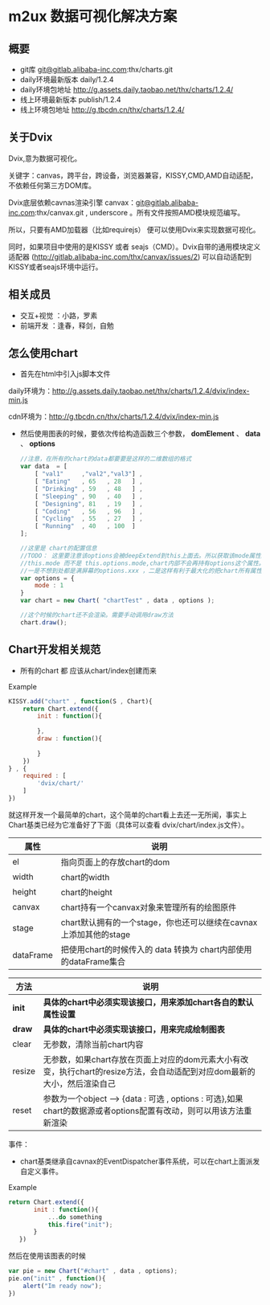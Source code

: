 # m2ux 数据可视化解决方案

## 概要
* git库 git@gitlab.alibaba-inc.com:thx/charts.git
* daily环境最新版本 daily/1.2.4
* daily环境包地址 http://g.assets.daily.taobao.net/thx/charts/1.2.4/
* 线上环境最新版本  publish/1.2.4
* 线上环境包地址 http://g.tbcdn.cn/thx/charts/1.2.4/

## 关于Dvix
Dvix,意为数据可视化。

关键字：canvas，跨平台，跨设备，浏览器兼容，KISSY,CMD,AMD自动适配，不依赖任何第三方DOM库。

Dvix底层依赖cavnas渲染引擎 canvax：git@gitlab.alibaba-inc.com:thx/canvax.git , underscore 。所有文件按照AMD模块规范编写。

所以，只要有AMD加载器（比如requirejs） 便可以使用Dvix来实现数据可视化。

同时，如果项目中使用的是KISSY 或者 seajs（CMD）。Dvix自带的通用模块定义适配器 (http://gitlab.alibaba-inc.com/thx/canvax/issues/2) 可以自动适配到KISSY或者seajs环境中运行。


## 相关成员
* 交互+视觉 ：小路，罗素
* 前端开发  ：逢春，释剑，自勉

## 怎么使用chart

* 首先在html中引入js脚本文件

daily环境为：http://g.assets.daily.taobao.net/thx/charts/1.2.4/dvix/index-min.js

cdn环境为：http://g.tbcdn.cn/thx/charts/1.2.4/dvix/index-min.js

    
* 然后使用图表的时候，要依次传给构造函数三个参数， __domElement__  、 __data__ 、 __options__

    ```js
    //注意，在所有的chart的data都要要是这样的二维数组的格式
    var data  = [
        [ "val1"     ,"val2","val3"] ,
        [ "Eating"   , 65   , 28   ] ,
        [ "Drinking" , 59   , 48   ] ,
        [ "Sleeping" , 90   , 40   ] ,
        [ "Designing", 81   , 19   ] ,
        [ "Coding"   , 56   , 96   ] ,
        [ "Cycling"  , 55   , 27   ] ,
        [ "Running"  , 40   , 100  ] 
    ];
    
    //这里是 chart的配置信息
    //TODO： 这里要注意该options会被deepExtend到this上面去。所以获取该mode属性的时候直接是
    //this.mode 而不是 this.options.mode,chart内部不会再持有options这个属性。这样做是有原因的，
    //一是不想到处都是满屏幕的options.xxx ，二是这样有利于最大化的把chart所有属性都可配置
    var options = {
        mode : 1
    }
    var chart = new Chart( "chartTest" , data , options );
    
    //这个时候的chart还不会渲染。需要手动调用draw方法
    chart.draw();
    ```

## Chart开发相关规范

* 所有的chart 都 应该从chart/index创建而来

Example 

```js
KISSY.add("chart" , function(S , Chart){
    return Chart.extend({
        init : function(){
        
        },
        draw : function(){
        
        }
    })
} , {
    required : [
        'dvix/chart/'
    ]
})
```

就这样开发一个最简单的chart，这个简单的chart看上去还一无所闻，事实上Chart基类已经为它准备好了下面（具体可以查看 dvix/chart/index.js文件）。

| 属性      | 说明 |
|-----------|------|
| el        | 指向页面上的存放chart的dom|
| width     | chart的width|
| height    | chart的height|
| canvax    | chart持有一个canvax对象来管理所有的绘图原件|
| stage     | chart默认拥有的一个stage，你也还可以继续在cavnax上添加其他的stage|
| dataFrame | 把使用chart的时候传入的 data 转换为 chart内部使用的dataFrame集合|

|方法|说明|
|----|----|
|__init__   |__具体的chart中必须实现该接口，用来添加chart各自的默认属性设置__ |
|__draw__   |__具体的chart中必须实现该接口，用来完成绘制图表__ |
|clear  |无参数，清除当前chart内容|
|resize |无参数，如果chart存放在页面上对应的dom元素大小有改变，执行chart的resize方法，会自动适配到对应dom最新的大小，然后渲染自己|
|reset  |参数为一个object --> {data : 可选 , options : 可选},如果chart的数据源或者options配置有改动，则可以用该方法重新渲染|

事件：

* chart基类继承自cavnax的EventDispatcher事件系统，可以在chart上面派发自定义事件。

Example

 ```js
 return Chart.extend({
        init : function(){
            ...do something
            this.fire("init");
        }
    })
 ```

然后在使用该图表的时候

 ```js
 var pie = new Chart("#chart" , data , options);
 pie.on("init" , function(){
     alert("Im ready now");
 })
 ```